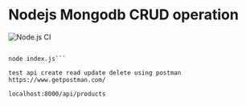 # Nodejs Mongodb CRUD operation
![Node.js CI](https://github.com/vijaysoul/screencapture/workflows/Node.js%20CI/badge.svg)

```npm install 

node index.js```

test api create read update delete using postman https://www.getpostman.com/

localhost:8000/api/products

